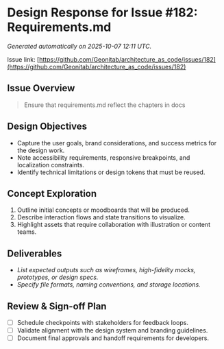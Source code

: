 # Design Response for Issue #182: Requirements.md

_Generated automatically on 2025-10-07 12:11 UTC._

Issue link: [https://github.com/Geonitab/architecture_as_code/issues/182](https://github.com/Geonitab/architecture_as_code/issues/182)

## Issue Overview
> Ensure that requirements.md reflect the chapters in docs

## Design Objectives
- Capture the user goals, brand considerations, and success metrics for the design work.
- Note accessibility requirements, responsive breakpoints, and localization constraints.
- Identify technical limitations or design tokens that must be reused.

## Concept Exploration
1. Outline initial concepts or moodboards that will be produced.
2. Describe interaction flows and state transitions to visualize.
3. Highlight assets that require collaboration with illustration or content teams.

## Deliverables
- _List expected outputs such as wireframes, high-fidelity mocks, prototypes, or design specs._
- _Specify file formats, naming conventions, and storage locations._

## Review & Sign-off Plan
- [ ] Schedule checkpoints with stakeholders for feedback loops.
- [ ] Validate alignment with the design system and branding guidelines.
- [ ] Document final approvals and handoff requirements for developers.
